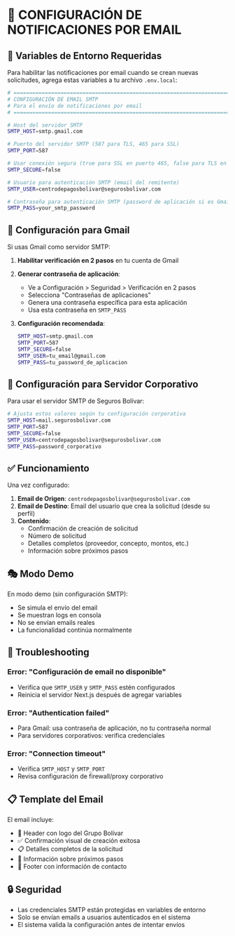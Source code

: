 # 📧 CONFIGURACIÓN DE NOTIFICACIONES POR EMAIL

## 🎯 Variables de Entorno Requeridas

Para habilitar las notificaciones por email cuando se crean nuevas solicitudes, agrega estas variables a tu archivo `.env.local`:

```bash
# ============================================================================
# CONFIGURACIÓN DE EMAIL SMTP
# Para el envío de notificaciones por email
# ============================================================================

# Host del servidor SMTP
SMTP_HOST=smtp.gmail.com

# Puerto del servidor SMTP (587 para TLS, 465 para SSL)
SMTP_PORT=587

# Usar conexión segura (true para SSL en puerto 465, false para TLS en puerto 587)  
SMTP_SECURE=false

# Usuario para autenticación SMTP (email del remitente)
SMTP_USER=centrodepagosbolivar@segurosbolivar.com

# Contraseña para autenticación SMTP (password de aplicación si es Gmail)
SMTP_PASS=your_smtp_password
```

## 🔧 Configuración para Gmail

Si usas Gmail como servidor SMTP:

1. **Habilitar verificación en 2 pasos** en tu cuenta de Gmail
2. **Generar contraseña de aplicación**:
   - Ve a Configuración > Seguridad > Verificación en 2 pasos
   - Selecciona "Contraseñas de aplicaciones"
   - Genera una contraseña específica para esta aplicación
   - Usa esta contraseña en `SMTP_PASS`

3. **Configuración recomendada**:
   ```bash
   SMTP_HOST=smtp.gmail.com
   SMTP_PORT=587
   SMTP_SECURE=false
   SMTP_USER=tu_email@gmail.com
   SMTP_PASS=tu_password_de_aplicacion
   ```

## 🏢 Configuración para Servidor Corporativo

Para usar el servidor SMTP de Seguros Bolívar:

```bash
# Ajusta estos valores según tu configuración corporativa
SMTP_HOST=mail.segurosbolivar.com
SMTP_PORT=587
SMTP_SECURE=false
SMTP_USER=centrodepagosbolivar@segurosbolivar.com
SMTP_PASS=password_corporativo
```

## ✅ Funcionamiento

Una vez configurado:

1. **Email de Origen**: `centrodepagosbolivar@segurosbolivar.com`
2. **Email de Destino**: Email del usuario que crea la solicitud (desde su perfil)
3. **Contenido**: 
   - Confirmación de creación de solicitud
   - Número de solicitud
   - Detalles completos (proveedor, concepto, montos, etc.)
   - Información sobre próximos pasos

## 🎭 Modo Demo

En modo demo (sin configuración SMTP):
- Se simula el envío del email
- Se muestran logs en consola
- No se envían emails reales
- La funcionalidad continúa normalmente

## 🐛 Troubleshooting

### Error: "Configuración de email no disponible"
- Verifica que `SMTP_USER` y `SMTP_PASS` estén configurados
- Reinicia el servidor Next.js después de agregar variables

### Error: "Authentication failed"
- Para Gmail: usa contraseña de aplicación, no tu contraseña normal
- Para servidores corporativos: verifica credenciales

### Error: "Connection timeout"
- Verifica `SMTP_HOST` y `SMTP_PORT`
- Revisa configuración de firewall/proxy corporativo

## 📋 Template del Email

El email incluye:
- 🏢 Header con logo del Grupo Bolívar
- ✅ Confirmación visual de creación exitosa
- 📋 Detalles completos de la solicitud
- 📌 Información sobre próximos pasos
- 📧 Footer con información de contacto

## 🔒 Seguridad

- Las credenciales SMTP están protegidas en variables de entorno
- Solo se envían emails a usuarios autenticados en el sistema
- El sistema valida la configuración antes de intentar envíos


